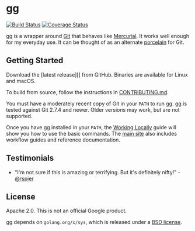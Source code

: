 # gg

[![Build Status](https://travis-ci.org/zombiezen/gg.svg?branch=master)][travis]
[![Coverage Status](https://coveralls.io/repos/github/zombiezen/gg/badge.svg?branch=master)][coveralls]

gg is a wrapper around [Git][] that behaves like [Mercurial][]. It works well enough for
my everyday use. It can be thought of as an alternate [porcelain][] for Git.

[Git]: https://git-scm.com/
[Mercurial]: https://www.mercurial-scm.org/
[travis]: https://travis-ci.org/zombiezen/gg
[coveralls]: https://coveralls.io/github/zombiezen/gg?branch=master
[porcelain]: https://git-scm.com/book/en/v2/Git-Internals-Plumbing-and-Porcelain

## Getting Started

Download the [latest release][] from GitHub.  Binaries are available for
Linux and macOS.

To build from source, follow the instructions in [CONTRIBUTING.md][build-source].

You must have a moderately recent copy of Git in your `PATH` to run gg. gg is
tested against Git 2.7.4 and newer. Older versions may work, but are not
supported.

Once you have gg installed in your `PATH`, the [Working Locally][] guide will
show you how to use the basic commands. The [main site][] also includes workflow
guides and reference documentation.

[build-source]: CONTRIBUTING.md#building-from-source
[main site]: https://zombiezen.github.io/gg/
[releases]: https://github.com/zombiezen/gg/releases
[Working Locally]: https://zombiezen.github.io/gg/workflow/local/

## Testimonials

-   "I'm not sure if this is amazing or terrifying.  But it's definitely nifty!" -[@rspier][]

[@rspier]: https://github.com/rspier

## License

Apache 2.0. This is not an official Google product.

gg depends on `golang.org/x/sys`, which is released under a [BSD license][].

[BSD license]: https://go.googlesource.com/sys/+/master/LICENSE
